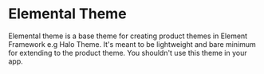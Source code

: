# Elemental Theme

Elemental theme is a base theme for creating product themes in Element Framework e.g Halo Theme. It's meant to be lightweight and bare minimum for extending to the product theme. You shouldn't use this theme in your app.
